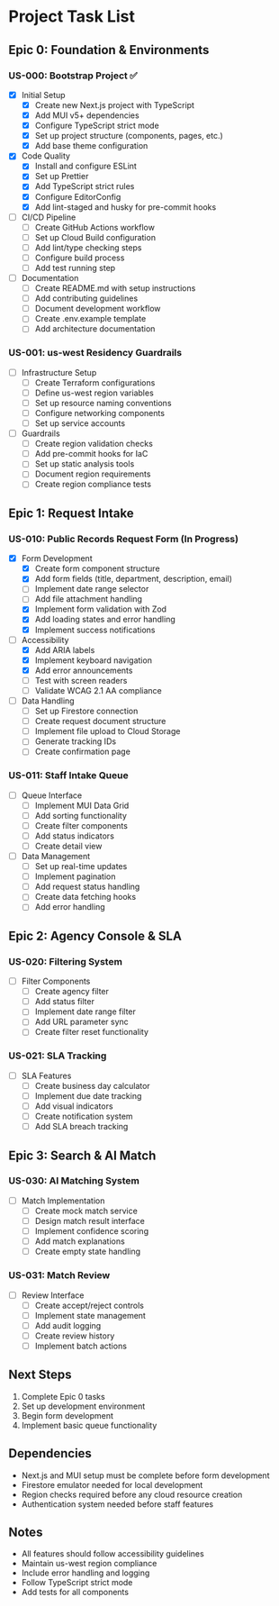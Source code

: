 # Project Task List

## Epic 0: Foundation & Environments

### US-000: Bootstrap Project ✅
- [x] Initial Setup
  - [x] Create new Next.js project with TypeScript
  - [x] Add MUI v5+ dependencies
  - [x] Configure TypeScript strict mode
  - [x] Set up project structure (components, pages, etc.)
  - [x] Add base theme configuration

- [x] Code Quality
  - [x] Install and configure ESLint
  - [x] Set up Prettier
  - [x] Add TypeScript strict rules
  - [x] Configure EditorConfig
  - [x] Add lint-staged and husky for pre-commit hooks

- [ ] CI/CD Pipeline
  - [ ] Create GitHub Actions workflow
  - [ ] Set up Cloud Build configuration
  - [ ] Add lint/type checking steps
  - [ ] Configure build process
  - [ ] Add test running step

- [ ] Documentation
  - [ ] Create README.md with setup instructions
  - [ ] Add contributing guidelines
  - [ ] Document development workflow
  - [ ] Create .env.example template
  - [ ] Add architecture documentation

### US-001: us-west Residency Guardrails
- [ ] Infrastructure Setup
  - [ ] Create Terraform configurations
  - [ ] Define us-west region variables
  - [ ] Set up resource naming conventions
  - [ ] Configure networking components
  - [ ] Set up service accounts

- [ ] Guardrails
  - [ ] Create region validation checks
  - [ ] Add pre-commit hooks for IaC
  - [ ] Set up static analysis tools
  - [ ] Document region requirements
  - [ ] Create region compliance tests

## Epic 1: Request Intake

### US-010: Public Records Request Form (In Progress)
- [x] Form Development
  - [x] Create form component structure
  - [x] Add form fields (title, department, description, email)
  - [ ] Implement date range selector
  - [ ] Add file attachment handling
  - [x] Implement form validation with Zod
  - [x] Add loading states and error handling
  - [x] Implement success notifications

- [ ] Accessibility
  - [x] Add ARIA labels
  - [x] Implement keyboard navigation
  - [x] Add error announcements
  - [ ] Test with screen readers
  - [ ] Validate WCAG 2.1 AA compliance

- [ ] Data Handling
  - [ ] Set up Firestore connection
  - [ ] Create request document structure
  - [ ] Implement file upload to Cloud Storage
  - [ ] Generate tracking IDs
  - [ ] Create confirmation page

### US-011: Staff Intake Queue
- [ ] Queue Interface
  - [ ] Implement MUI Data Grid
  - [ ] Add sorting functionality
  - [ ] Create filter components
  - [ ] Add status indicators
  - [ ] Create detail view

- [ ] Data Management
  - [ ] Set up real-time updates
  - [ ] Implement pagination
  - [ ] Add request status handling
  - [ ] Create data fetching hooks
  - [ ] Add error handling

## Epic 2: Agency Console & SLA

### US-020: Filtering System
- [ ] Filter Components
  - [ ] Create agency filter
  - [ ] Add status filter
  - [ ] Implement date range filter
  - [ ] Add URL parameter sync
  - [ ] Create filter reset functionality

### US-021: SLA Tracking
- [ ] SLA Features
  - [ ] Create business day calculator
  - [ ] Implement due date tracking
  - [ ] Add visual indicators
  - [ ] Create notification system
  - [ ] Add SLA breach tracking

## Epic 3: Search & AI Match

### US-030: AI Matching System
- [ ] Match Implementation
  - [ ] Create mock match service
  - [ ] Design match result interface
  - [ ] Implement confidence scoring
  - [ ] Add match explanations
  - [ ] Create empty state handling

### US-031: Match Review
- [ ] Review Interface
  - [ ] Create accept/reject controls
  - [ ] Implement state management
  - [ ] Add audit logging
  - [ ] Create review history
  - [ ] Implement batch actions

## Next Steps
1. Complete Epic 0 tasks
2. Set up development environment
3. Begin form development
4. Implement basic queue functionality

## Dependencies
- Next.js and MUI setup must be complete before form development
- Firestore emulator needed for local development
- Region checks required before any cloud resource creation
- Authentication system needed before staff features

## Notes
- All features should follow accessibility guidelines
- Maintain us-west region compliance
- Include error handling and logging
- Follow TypeScript strict mode
- Add tests for all components
